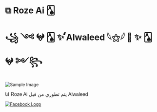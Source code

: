 # ⧉ Roze Ai 🂡
# ꧁ ༺ 𖤍 🂡 ✨ ๎๎๎๎๎๎๎๎๎๎๎๎๎๎๎๎๎๎๎๎Alwaleed 𓆩⚝𓆪 💞 ✨ 🂡 𖤍 ༻꧂

![Sample Image](https://i.pinimg.com/originals/e7/1f/95/e71f9525a5518264edf7df95408d87c6.gif)

<span style="font-family: Arial; font-size: 16px;"> انا Roze Ai يتم تطوري من قبل Alwaleed </span>


[![Facebook Logo](https://raw.githubusercontent.com/gist/koddsson/35cc66c3240ab8f018f62670da6cfb71/raw/2412af315cba0ee57d9047f8a6e679b367bc80c3/welcome-to-my-profile.gif)](https://www.facebook.com/6jfl.1)






